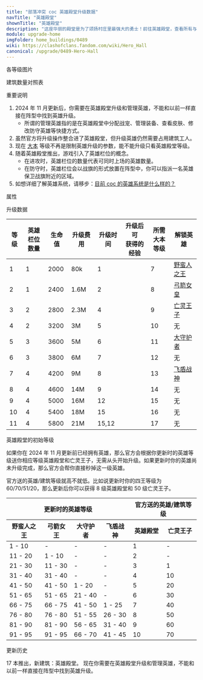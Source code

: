 ```yaml
---
title: "部落冲突 coc 英雄殿堂升级数据"
navTitle: "英雄殿堂"
shownTitle: "英雄殿堂"
description: "这座华丽的殿堂是为了颂扬村庄里最强大的勇士！前往英雄殿堂，查看所有与英雄相关的信息，并升级英雄。升级英雄殿堂可解锁更多英雄！"
module: upgrade-home
imgFolder: home_buildings/0489
wiki: https://clashofclans.fandom.com/wiki/Hero_Hall
canonical: /upgrade/0489-Hero-Hall
---
```


<UnitInfo :folder="$frontmatter.imgFolder" imgSrc="Hero_Hall11_hd.png" :imgAlt="$frontmatter.navTitle" :description="$frontmatter.description" :isSmallImg="true" />

<SmallTitle>各等级图片</SmallTitle>

<Panel>
    <UnitImgGroup :folder="$frontmatter.imgFolder">
        <UnitImg imgTitle="1 级" imgSrc="Hero_Hall1.png" imgHd="Town_Hall1_hd.png" />
        <UnitImg imgTitle="2 级" imgSrc="Hero_Hall2.png" imgHd="Town_Hall2_hd.png" />
        <UnitImg imgTitle="3 级" imgSrc="Hero_Hall3.png" imgHd="Town_Hall3_hd.png" />
        <UnitImg imgTitle="4 级" imgSrc="Hero_Hall4.png" imgHd="Town_Hall4_hd.png" />
        <UnitImg imgTitle="5 级" imgSrc="Hero_Hall5.png" imgHd="Town_Hall5_hd.png" />
        <UnitImg imgTitle="6 级" imgSrc="Hero_Hall6.png" imgHd="Town_Hall6_hd.png" />
        <UnitImg imgTitle="7 级" imgSrc="Hero_Hall7.png" imgHd="Town_Hall7_hd.png" />
        <UnitImg imgTitle="8 级" imgSrc="Hero_Hall8.png" imgHd="Town_Hall8_hd.png" />
        <UnitImg imgTitle="9 级" imgSrc="Hero_Hall9.png" imgHd="Town_Hall9_hd.png" />
        <UnitImg imgTitle="10 级" imgSrc="Hero_Hall10.png" imgHd="Town_Hall10_hd.png" />
        <UnitImg imgTitle="11 级" imgSrc="Hero_Hall11.png" imgHd="Town_Hall11_hd.png" />
    </UnitImgGroup>
</Panel>

<SmallTitle>建筑数量对照表</SmallTitle>

<BuildingNum>
    <BuildingNumRow title="大本等级" num="1 - 6, 7 - 17" />
    <BuildingNumRow title="建筑数量" num="    0,      1" />
</BuildingNum>

<SmallTitle>重要说明</SmallTitle>

1. 2024 年 11 月更新后，你需要在英雄殿堂升级和管理英雄，不能和以前一样直接在阵型中找到英雄升级。
    - 所谓的管理英雄指的是在英雄殿堂中分配战宠、管理装备、查看皮肤、修改防守英雄等快捷方式。
2. 虽然官方将升级操作整合进了英雄殿堂，但升级英雄仍然需要占用建筑工人。
3. 现在 [大本](/upgrade/0400-Town-Hall) 等级不再是限制英雄升级的参数，能不能升级只看英雄殿堂等级。
4. 随着英雄殿堂推出，游戏引入了英雄栏位的概念。
    - 在进攻时，英雄栏位的数量代表可同时上场的英雄数量。
    - 在防守时，英雄栏位会以战旗的形式放置在阵型中，你可以指派一名英雄保卫战旗附近的区域。
6. 如想详细了解英雄系统，请移步：[目前 coc 的英雄系统是什么样的？](/p/6827)

<SmallTitle>属性</SmallTitle>

<UnitProperties>
    <UnitProperty pKey="占地面积" pValue="4×4" />
    <UnitProperty pKey="判定面积" pValue="3×3" :isJudgeSquare="true" />
</UnitProperties>

<SmallTitle>升级数据</SmallTitle>

<script setup>
const tableExtraInfo = [
    {
        "column": 3,
        "type": "cost",
        "gpClass": "building",
        "icon": "Elixir"
    },
    {
        "column": 4,
        "type": "time",
        "gpClass": "building"
    },
    {
        "column": 5,
        "type": "exp",
        "icon": "Exp"
    }
];
</script>

<UnitTable :tableExtraInfo="tableExtraInfo">

| 等级 | 英雄栏位<br>数量 | 生命值 | 升级费用 | 升级时间 | 升级后可<br>获得的经验 | 所需<br>大本等级 |   解锁英雄   |
|  --- |       ---       |  ---- |   ----   |    ---  |          ---         |       ---        |     ----     |
|   1  |        1        |  2000 |    80k   |  1      |                      |        7         |<a href="/upgrade/0200-Barbarian-King">野蛮人之王</a>|
|   2  |        1        |  2400 |   1.6M   |  2      |                      |        8         |<a href="/upgrade/0201-Archer-Queen">弓箭女皇</a>|
|   3  |        2        |  2800 |   2.3M   |  4      |                      |        9         |<a href="/upgrade/0204-Minion-Prince">亡灵王子</a>|
|   4  |        2        |  3200 |     3M   |  5      |                      |       10         | 无 |
|   5  |        3        |  3600 |     5M   |  6      |                      |       11         |<a href="/upgrade/0202-Grand-Warden">大守护者</a>|
|   6  |        3        |  3800 |     6M   |  7      |                      |       12         | 无 |
|   7  |        4        |  4200 |     9M   |  8      |                      |       13         |<a href="/upgrade/0203-Royal-Champion">飞盾战神</a>|
|   8  |        4        |  4600 |    14M   |  9      |                      |       14         | 无 |
|   9  |        4        |  5000 |    16M   |  12     |                      |       15         | 无 |
|  10  |        4        |  5400 |    18M   |  15     |                      |       16         | 无 |
|  11  |        4        |  5800 |    21M   |  15,12  |                      |       17         | 无 |  

</UnitTable>

<SmallTitle>英雄殿堂的初始等级</SmallTitle>

如果你在 2024 年 11 月更新前已经拥有英雄，那么官方会根据你更新时的英雄等级送你相应等级英雄殿堂和亡灵王子，无需从头开始升级。如果更新时你的英雄尚未升级完成，那么官方会帮你直接秒掉这一级英雄。

官方送的英雄/建筑等级就高不就低。比如说更新时你的四王等级为 60/70/51/20，那么更新后你可以获得 8 级英雄殿堂和 50 级亡灵王子。

<UnitTable class="cp-table-nosticky-column cp-table-with-all-borders">
    <table>
        <thead>
        <tr>
            <th colspan="4">更新时的英雄等级</th>
            <th colspan="2">官方送的英雄/建筑等级</th>
        </tr>
        <tr>
            <th>野蛮人之王</th>
            <th>弓箭女王</th>
            <th>大守护者</th>
            <th>飞盾战神</th>
            <th>英雄殿堂</th>
            <th>亡灵王子</th>
        </tr>
        </thead>
        <tbody>
        <tr>
            <td>1 - 10</td>
            <td>-</td>
            <td>-</td>
            <td>-</td>
            <td>1</td>
            <td>-</td>
        </tr>
        <tr>
            <td>11 - 20</td>
            <td>1 - 10</td>
            <td>-</td>
            <td>-</td>
            <td>2</td>
            <td>-</td>
        </tr>
        <tr>
            <td>21 - 30</td>
            <td>11 - 30</td>
            <td>-</td>
            <td>-</td>
            <td>3</td>
            <td>1</td>
        </tr>
        <tr>
            <td>31 - 40</td>
            <td>31 - 40</td>
            <td>-</td>
            <td>-</td>
            <td>4</td>
            <td>10</td>
        </tr>
        <tr>
            <td>41 - 50</td>
            <td>41 - 50</td>
            <td>1 - 20</td>
            <td>-</td>
            <td>5</td>
            <td>20</td>
        </tr>
        <tr>
            <td>51 - 65</td>
            <td>51 - 65</td>
            <td>21 - 40</td>
            <td>-</td>
            <td>6</td>
            <td>30</td>
        </tr>
        <tr>
            <td>66 - 75</td>
            <td>66 - 75</td>
            <td>41 - 50</td>
            <td>1 - 25</td>
            <td>7</td>
            <td>40</td>
        </tr>
        <tr>
            <td>76 - 80</td>
            <td>76 - 80</td>
            <td>51 - 55</td>
            <td>26 - 30</td>
            <td>8</td>
            <td>50</td>
        </tr>
        <tr>
            <td>81 - 90</td>
            <td>81 - 90</td>
            <td>56 - 65</td>
            <td>31 - 40</td>
            <td>9</td>
            <td>60</td>
        </tr>
        <tr>
            <td>91 - 95</td>
            <td>91 - 95</td>
            <td>66 - 70</td>
            <td>41 - 45</td>
            <td>10</td>
            <td>70</td>
        </tr>
        </tbody>
    </table>
</UnitTable>

<SmallTitle>更新历史</SmallTitle>

<Timeline>
    <TimelineItem date="2024/11/25">
        <TimelineRow>17 本推出，新建筑：英雄殿堂。</TimelineRow>
        <TimelineRow>现在你需要在英雄殿堂升级和管理英雄，不能和以前一样直接在阵型中找到英雄升级。</TimelineRow>
    </TimelineItem>
    <TimelineItem :historyBottom="true" />
</Timeline>